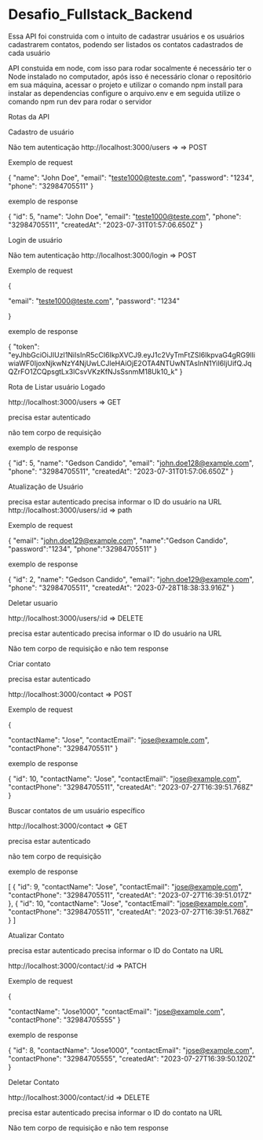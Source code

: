 # Desafio_Fullstack_Backend

Essa API foi construida com o intuito de cadastrar usuários e os usuários cadastrarem contatos, podendo ser listados os contatos cadastrados de cada usuário

API constuida em node, com isso para rodar socalmente é necessário ter o Node instalado no computador, após isso é necessário clonar o repositório em sua máquina, acessar o projeto e utilizar o comando npm install para instalar as dependencias configure o arquivo.env e em seguida utilize o comando npm run dev para rodar o servidor

Rotas da API

Cadastro de usuário

Não tem autenticação
http://localhost:3000/users => => POST

Exemplo de request

{
"name": "John Doe",
"email": "teste1000@teste.com",
"password": "1234",
"phone": "32984705511"
}

exemplo de response

{
"id": 5,
"name": "John Doe",
"email": "teste1000@teste.com",
"phone": "32984705511",
"createdAt": "2023-07-31T01:57:06.650Z"
}

Login de usuário

Não tem autenticação
http://localhost:3000/login => POST

Exemplo de request

{

"email": "teste1000@teste.com",
"password": "1234"

}

exemplo de response

{
"token": "eyJhbGciOiJIUzI1NiIsInR5cCI6IkpXVCJ9.eyJ1c2VyTmFtZSI6IkpvaG4gRG9lIiwiaWF0IjoxNjkwNzY4NjUwLCJleHAiOjE2OTA4NTUwNTAsInN1YiI6IjUifQ.JqQZrFO1ZCQpsgtLx3lCsvVKzKfNJsSsnmM18Uk10_k"
}

Rota de Listar usuário Logado

http://localhost:3000/users => GET

precisa estar autenticado

não tem corpo de requisição

exemplo de response

{
"id": 5,
"name": "Gedson Candido",
"email": "john.doe128@example.com",
"phone": "32984705511",
"createdAt": "2023-07-31T01:57:06.650Z"
}

Atualização de Usuário

precisa estar autenticado
precisa informar o ID do usuário na URL
http://localhost:3000/users/:id => path

Exemplo de request

{
"email": "john.doe129@example.com",
"name":"Gedson Candido",
"password":"1234",
"phone":"32984705511"
}

exemplo de response

{
"id": 2,
"name": "Gedson Candido",
"email": "john.doe129@example.com",
"phone": "32984705511",
"createdAt": "2023-07-28T18:38:33.916Z"
}

Deletar usuario

http://localhost:3000/users/:id => DELETE

precisa estar autenticado
precisa informar o ID do usuário na URL

Não tem corpo de requisição e não tem response

Criar contato

precisa estar autenticado

http://localhost:3000/contact => POST

Exemplo de request

{

"contactName": "Jose",
"contactEmail": "jose@example.com",
"contactPhone": "32984705511"
}

exemplo de response

{
"id": 10,
"contactName": "Jose",
"contactEmail": "jose@example.com",
"contactPhone": "32984705511",
"createdAt": "2023-07-27T16:39:51.768Z"
}

Buscar contatos de um usuário específico

http://localhost:3000/contact => GET

precisa estar autenticado

não tem corpo de requisição

exemplo de response

[
{
"id": 9,
"contactName": "Jose",
"contactEmail": "jose@example.com",
"contactPhone": "32984705511",
"createdAt": "2023-07-27T16:39:51.017Z"
},
{
"id": 10,
"contactName": "Jose",
"contactEmail": "jose@example.com",
"contactPhone": "32984705511",
"createdAt": "2023-07-27T16:39:51.768Z"
}
]

Atualizar Contato

precisa estar autenticado
precisa informar o ID do Contato na URL

http://localhost:3000/contact/:id => PATCH

Exemplo de request

{

"contactName": "Jose1000",
"contactEmail": "jose@example.com",
"contactPhone": "32984705555"
}

exemplo de response

{
"id": 8,
"contactName": "Jose1000",
"contactEmail": "jose@example.com",
"contactPhone": "32984705555",
"createdAt": "2023-07-27T16:39:50.120Z"
}

Deletar Contato

http://localhost:3000/contact/:id => DELETE

precisa estar autenticado
precisa informar o ID do contato na URL

Não tem corpo de requisição e não tem response
